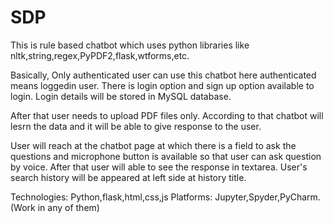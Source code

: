 # SDP

This is rule based chatbot which uses python libraries like nltk,string,regex,PyPDF2,flask,wtforms,etc.

Basically, Only authenticated user can use this chatbot here authenticated means loggedin user.
There is login option and sign up option available to login.
Login details will be stored in MySQL database.

After that user needs to upload PDF files only.
According to that chatbot will lesrn the data and it will be able to give response to the user.

User will reach at the chatbot page at which there is a field to ask the questions and microphone button is available so that user can ask question by voice.
After that user will able to see the response in textarea.
User's search history will be appeared at left side at history title.

Technologies:  Python,flask,html,css,js
Platforms: Jupyter,Spyder,PyCharm.(Work in any of them)


              
